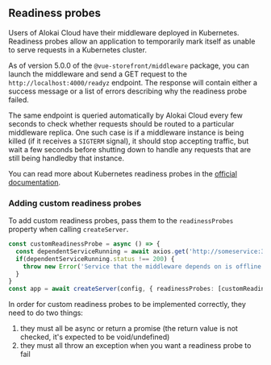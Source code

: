 ## Readiness probes

Users of Alokai Cloud have their middleware deployed in Kubernetes. Readiness probes allow an application to temporarily mark itself as unable to serve requests in a Kubernetes cluster. 

As of version 5.0.0 of the `@vue-storefront/middleware` package, you can launch the middleware and send a GET request to the `http://localhost:4000/readyz` endpoint. The response will contain either a success message or a list of errors describing why the readiness probe failed. 

The same endpoint is queried automatically by Alokai Cloud every few seconds to check whether requests should be routed to a particular middleware replica. One such case is if a middleware instance is being killed (if it receives a `SIGTERM` signal), it should stop accepting traffic, but wait a few seconds before shutting down to handle any requests that are still being handledby that instance.

You can read more about Kubernetes readiness probes in the [official documentation](https://kubernetes.io/docs/tasks/configure-pod-container/configure-liveness-readiness-startup-probes/#define-readiness-probes).



### Adding custom readiness probes

To add custom readiness probes, pass them to the `readinessProbes` property when calling `createServer`.

```ts
const customReadinessProbe = async () => { 
  const dependentServiceRunning = await axios.get('http://someservice:3000/healthz');
  if(dependentServiceRunning.status !== 200) {
    throw new Error('Service that the middleware depends on is offline. The middleware is temporarily not ready to accept connections.')
  }
}
const app = await createServer(config, { readinessProbes: [customReadinessProbe]});
```

In order for custom readiness probes to be implemented correctly, they need to do two things:
1. they must all be async or return a promise (the return value is not checked, it's expected to be void/undefined)
2. they must all throw an exception when you want a readiness probe to fail
